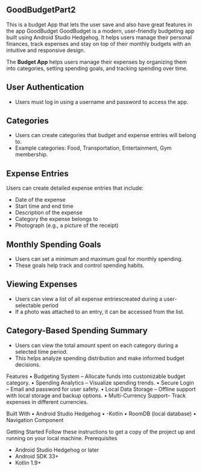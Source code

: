 ## GoodBudgetPart2
This is a budget App that lets the user save and also have great features in the app
GoodBudget
GoodBudget is a modern, user-friendly budgeting app built using Android Studio Hedgehog. It helps users manage their personal finances, track expenses and stay on top of their monthly budgets with an intuitive and responsive design.

The **Budget App** helps users manage their expenses by organizing them into categories, setting spending goals, and tracking spending over time.

## User Authentication

- Users must log in using a username and password to access the app.

##  Categories

- Users can create categories that budget and expense entries will belong to.
- Example categories: Food, Transportation, Entertainment, Gym membership.

##  Expense Entries

Users can create detailed expense entries that include:

- Date of the expense
- Start time and end time
- Description of the expense
- Category the expense belongs to
- Photograph (e.g., a picture of the receipt)

## Monthly Spending Goals

- Users can set a minimum and maximum goal for monthly spending.
- These goals help track and control spending habits.

##  Viewing Expenses

- Users can view a list of all expense entriescreated during a user-selectable period
- If a photo was attached to an entry, it can be accessed from the list.

## Category-Based Spending Summary

- Users can view the total amount spent on each category during a selected time period.
- This helps analyze spending distribution and make informed budget decisions.

Features
•	Budgeting System – Allocate funds into customizable budget category.
•	Spending Analytics – Visualize spending trends.
•	Secure Login – Email and password for user safety.
•	Local Data Storage – Offline support with local storage and backup options.
•	Multi-Currency Support– Track expenses in different currencies.

Built With
•	Android Studio Hedgehog 
•	-Kotlin
•	RoomDB (local database)
•	Navigation Component

 Getting Started
Follow these instructions to get a copy of the project up and running on your local machine.
Prerequisites
- Android Studio Hedgehog or later
- Android SDK 33+
- Kotlin 1.9+

